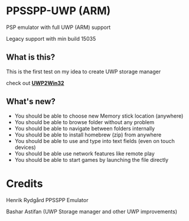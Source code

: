 # PPSSPP-UWP (ARM)
PSP emulator with full UWP (ARM) support

Legacy support with min build 15035


## What is this?

This is the first test on my idea to create UWP storage manager

check out **[UWP2Win32](https://github.com/basharast/UWP2Win32)**


## What's new?

- You should be able to choose new Memory stick location (anywhere)
- You should be able to browse folder without any problem
- You should be able to navigate between folders internally
- You should be able to install homebrew (zip) from anywhere
- You should be able to use and type into text fields (even on touch devices)
- You should be able use network features like remote play
- You should be able to start games by launching the file directly


# Credits

Henrik Rydgård PPSSPP Emulator

Bashar Astifan (UWP Storage manager and other UWP improvements)
